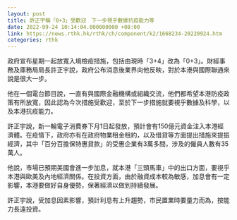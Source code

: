 ```yaml
---
layout: post
title: 許正宇稱「0+3」受歡迎　下一步視乎數據抗疫能力等
date: 2022-09-24 10:14:04.000000000 +08:00
link: https://news.rthk.hk/rthk/ch/component/k2/1668234-20220924.htm
categories: rthk
---
```


政府宣布星期一起放寬入境檢疫措施，包括由現時「3+4」改為「0+3」。財經事務及庫務局局長許正宇說，政府公布消息後業界向他反映，對於本港與國際聯通來說是很大一步。

他在一個電台節目說，一直有與國際金融機構或組織交流，他們都希望本港防疫政策有所放寬，因此認為今次措施受歡迎，至於下一步措施就要視乎數據及科學，以及本港抗疫能力。

許正宇說，新一輪電子消費券下月1日起發放，預計會有150億元資金注入本港經濟體。在疫情下，政府亦有在政府物業租金租約，以及借貸等方面提出措施來提振經濟，其中「百分百擔保特惠貸款」的受惠企業有3萬多間，涉及的僱員人數有35萬人。

他說，市場已預期美國會進一步加息，就本港「三頭馬車」中的出口方面，要視乎本港與歐美及內地經濟關係。在投資方面，由於融資成本較為敏感，加息會有一定影響，本港要做好自身優勢，保著經濟以做到持續發展。

許正宇說，受加息因素影響，預計利息有上升趨勢，市民置業時要量力而為，按能力長遠投資。
